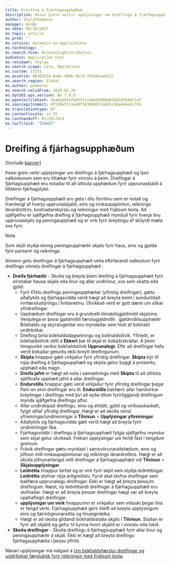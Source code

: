```yaml
---
title: Dreifing á fjárhagsupphæðum
description: Þessi grein veitir upplýsingar um dreifingu á fjárhagsupphæð og lýsir valkostunum sem eru tiltækar fyrir vinnslu á þeim. Dreifingar á fjárhagsupphæð eru notaðar til að úthluta upphæðum fyrir upprunaskjalið á tiltekinn fjárhagslykil.
author: ShylaThompson
manager: AnnBe
ms.date: 06/20/2017
ms.topic: article
ms.prod: ''
ms.service: dynamics-ax-applications
ms.technology: ''
ms.search.form: AccountingDistribution
audience: Application User
ms.reviewer: shylaw
ms.search.scope: Core, Operations
ms.custom: 17231
ms.assetid: 9030355d-8e6e-408b-9e7d-7b346eaa652c
ms.search.region: Global
ms.author: peakerbl
ms.search.validFrom: 2016-02-28
ms.dyn365.ops.version: AX 7.0.0
ms.openlocfilehash: 3ba6a581efe8353ccb9e02606db58d18550d71af
ms.sourcegitcommit: 0f530e5f72a40f383868957a6b5cb0e446e4c795
ms.translationtype: HT
ms.contentlocale: is-IS
ms.lasthandoff: 01/29/2019
ms.locfileid: "320467"
---
```

# <a name="accounting-distributions"></a>Dreifing á fjárhagsupphæðum

[!include [banner](../includes/banner.md)]

Þessi grein veitir upplýsingar um dreifingu á fjárhagsupphæð og lýsir valkostunum sem eru tiltækar fyrir vinnslu á þeim. Dreifingar á fjárhagsupphæð eru notaðar til að úthluta upphæðum fyrir upprunaskjalið á tiltekinn fjárhagslykil. 

Dreifingar á fjárhagsupphæð eru geta í öllu forritinu sem er notað og framlengt af hverju upprunaskjalið, eins og  innkaupapöntun, reiknings lánardrottins, kostnaðarskýrslu og reikningur með frjálsum texta. Að sjálfgefnu er sjálfgefna dreifing á fjárhagsupphæð mynduð fyrir hverja línu upprunaskjals og peningaupphæð og er virk fyrir breytingu ef skilyrði mæla svo fyrir. 

> [!Note] 
> Sum skjöl styðja einnig peningaupphæðir skjals fyrir haus, eins og gjalda fyrir pantanir og reikninga. 

Almenn getu dreifingar á fjárhagsupphæð veita eftirfarandi valkostum fyrir dreifingu vinnslu dreifingar á fjárhagsupphæð  :

-   **Dreifa fjárhæðir** - Skoða og breyta þeim dreifing á fjárhagsupphæð fyrir einstakar hausa skjals eða línur og allar  undirlínur, svo sem skatta eða gjöld.
    -   Fyrir Efstu dreifingu peningaupphæðar (yfirstig dreifingar), gætu aðallykils og fjárhagsvídda verið hægt að breyta beint í sundurliðað innfærslustýringu í hnitanetinu. Útvíkkað verð er gott dæmi um slíkar yfirdreifingar.
    -   Upphæðum dreifingar eru á grundvelli tíimabilsgjaldmiðil skjalsins. Venjulega er þessi gjaldmiðill færslugjaldmiðli . gjaldmiðilsupphæðir Bókhalds og skýrslugerðar  eru myndaðar sem hluti af bókhald undirbókar.
    -   Dreifing birta bókhaldsdagsetningu og bókhaldstilvik. Yfirleitt, er bókhaldstilvik stillt á **Ekkert** þar til skjal er bókað/skráðar. Á þeim tímapunkti verður bókhaldstilvik **Upprunalegt**. Eftir að dreifingar hafa verið bókaðar geturðu ekki breytt dreifingunum.
    -   **Skipta** hnappur gæti virkjaður fyrir yfirstig dreifingar. **Skipta** býr til nýja dreifing á fjárhagsupphæð og skipta getur byggt á prósentu, upphæð eða magn.
    -   **Dreifa jafnt** er hægt að nota í samsetningu með **Skipta** til að úthluta sjálfkrafa upphæð jafnt á allar dreifingar.
    -   **Endurstilla** hnappur gæti verið virkjaður fyrir yfirstig dreifingar þegar fleiri en einn dreifingar eru til. **Endurstilla** bakfærir allar handvirkar breytingar í dreifingu með því að eyða öllum fyrirliggjandi dreifingum mynda sjálfgefna dreifingu aftur.
    -   Allar undirskipað dreifingu, eins og afslátt, gjöld og virðisaukaskatt, fylgir alltaf yfirstig dreifingar. Hægt er að skoða vensl yfireiningar/undireiningar á **Tilvísun** &gt; **Upplýsingar yfireiningar**.
    -   Aðallykils og fjárhagsvídda gæti verið hægt að breyta fyrir undireiningar líka.
    -   Fjárhagsvíddir í dreifingu á fjárhagsupphæð fylgja sjálfgefnu mynstur sem skjal getur  útvíkkað. Frekari upplýsingar um ferlið fást í tengdum greinum.
    -   Frávik dreifingar gætu myndast í samsvörunaraðstæðum, eins og jöfnun milli innkaupapöntunar og reiknings lánardrottins. Hægt er að skoða jöfnunartengsl milli dreifingar á fjárhagsupphæð við **Tilvísun** &gt; **Skjalsupplýsingar**.
    -   **Leiðrétta** hnappur birtist og er virk fyrir skjöl sem styðja leiðréttingar. **Leiðrétta** stofnar nýja arðgreiðslu. Fyrst skal stofna dreifingar sem bakfæra upprunalegu dreifingar. Ekki er hægt að breyta þessum dreifingum. Næst, ný leiðréttandi dreifingar á fjárhagsupphæð eru stofnaðar. Hægt er að breyta þessar dreifingar hægt var að breyta upphaflegri dreifingar.
    -   **upplýsingar um verk** hnappurinn er virkjaður sem viðauki þegar lína er tengd  verki. Fjárhagsupphæð gerir kleift að breyta upplýsingum eins og fjármögnunaraðila og línueiginleika.
    -   Hægt er að skoða gildandi bókhaldsstaða skjals í **Tilvísun**. Staðan er fyrir allt skjalið og gefur til kynna hvort skjalið er í vinnslu eða lokið.
-   **Skoða dreifingar** - Skoða dreifingu á fjárhagsupphæð fyrir allar línur og peningaupphæðir á skjali. Ekki er hægt að breyta dreifingu fjárhagsupphæða í þessu yfirliti.


Nánari upplýsingar má nálgast á [Um bókhaldsfærslur dreifingar og undirbókar færslubók fyrir reikningur með frjálsum texta](accounting-distributions-subledger-journal-entries-vendor-invoices.md).


